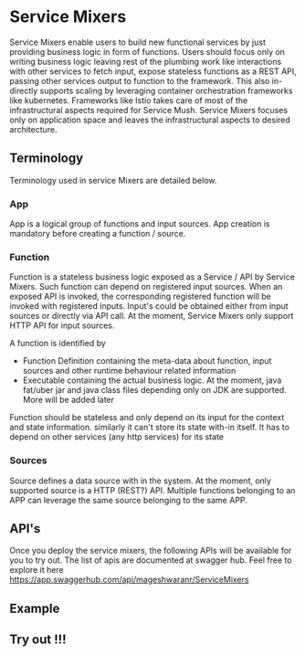 # Service Mixers

Service Mixers enable users to build new functional services by just providing business logic in form of functions. Users should focus only on writing business logic leaving rest of the plumbing work like interactions with other services to fetch input, expose stateless functions as a REST API, passing other services output to function to the framework. This also in-directly supports scaling by leveraging container orchestration frameworks like kubernetes.
Frameworks like Istio takes care of most of the infrastructural aspects required for Service Mush. Service Mixers focuses only on application space and leaves the infrastructural aspects to desired architecture.

## Terminology

Terminology used in service Mixers are detailed below.

### App

App is a logical group of functions and input sources. App creation is mandatory before creating a function / source.

### Function

Function is a stateless business logic exposed as a Service / API by Service Mixers. Such function can depend on registered input sources. When an exposed API is invoked, the corresponding registered function will be invoked with registered inputs.
Input's could be obtained either from input sources or directly via API call. At the moment, Service Mixers only support HTTP API for input sources.

A function is identified by

* Function Definition containing the meta-data about function, input sources and other runtime behaviour related information
* Executable containing the actual business logic. At the moment, java fat/uber jar and java class files depending only on JDK are supported. More will be added later

Function should be stateless and only depend on its input for the context and state information. similarly it can't store its state with-in itself. It has to depend on other services (any http services) for its state

### Sources

Source defines a data source with in the system. At the moment, only supported source is a HTTP (REST?) API. Multiple functions belonging to an APP can leverage the same source belonging to the same APP.

## API's

Once you deploy the service mixers, the following APIs will be available for you to try out. The list of apis are documented at swagger hub.
Feel free to explore it here https://app.swaggerhub.com/api/mageshwaranr/ServiceMixers

## Example


## Try out !!!

